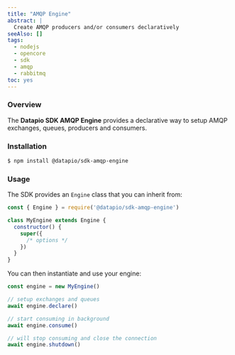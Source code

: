 ```yaml
---
title: "AMQP Engine"
abstract: |
  Create AMQP producers and/or consumers declaratively
seeAlso: []
tags:
  - nodejs
  - opencore
  - sdk
  - amqp
  - rabbitmq
toc: yes
---
```


### Overview

The **Datapio SDK AMQP Engine** provides a declarative way to setup AMQP
exchanges, queues, producers and consumers.

### Installation

```bash
$ npm install @datapio/sdk-amqp-engine
```

### Usage

The SDK provides an `Engine` class that you can inherit from:

```javascript
const { Engine } = require('@datapio/sdk-amqp-engine')

class MyEngine extends Engine {
  constructor() {
    super({
      /* options */
    })
  }
}
```

You can then instantiate and use your engine:

```javascript
const engine = new MyEngine()

// setup exchanges and queues
await engine.declare()

// start consuming in background
await engine.consume()

// will stop consuming and close the connection
await engine.shutdown()
```
